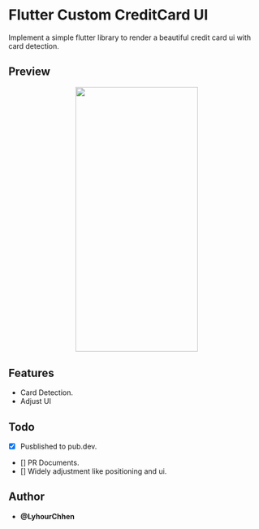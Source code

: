 # Flutter Custom CreditCard UI

Implement a simple flutter library to render a beautiful credit card ui with card detection.

## Preview

<p align="center">
  <img width="241" height="521.58" src="https://raw.githubusercontent.com/LyhourChhen/flutter_custom_credit_card_ui/master/previews/preview.png">
</p>

## Features

 - Card Detection.
 - Adjust UI

## Todo

 - [x]  Pusblished to pub.dev.
 - []  PR Documents.
 - []  Widely adjustment like positioning and ui.


## Author
- **@LyhourChhen**
